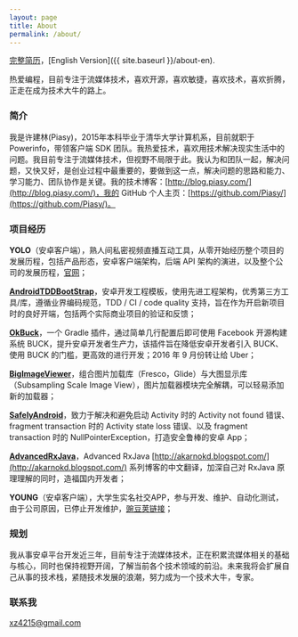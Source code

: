 ```yaml
---
layout: page
title: About
permalink: /about/
---
```


[完整简历](http://resume.piasy.com/)，[English Version]({{ site.baseurl }}/about-en).

热爱编程，目前专注于流媒体技术，喜欢开源，喜欢敏捷，喜欢技术，喜欢折腾，正走在成为技术大牛的路上。

### 简介

我是许建林(Piasy)，2015年本科毕业于清华大学计算机系，目前就职于 Powerinfo，带领客户端 SDK 团队。我热爱技术，喜欢用技术解决现实生活中的问题。我目前专注于流媒体技术，但视野不局限于此。我认为和团队一起，解决问题，又快又好，是创业过程中最重要的，要做到这一点，解决问题的思路和能力、学习能力、团队协作是关键。我的技术博客：[http://blog.piasy.com/](http://blog.piasy.com/)，我的 GitHub 个人主页：[https://github.com/Piasy/](https://github.com/Piasy/)。

### 项目经历

**YOLO**（安卓客户端），熟人间私密视频直播互动工具，从零开始经历整个项目的发展历程，包括产品形态，安卓客户端架构，后端 API 架构的演进，以及整个公司的发展历程，[官网](https://www.yoloyolo.tv/)；

**[AndroidTDDBootStrap](https://github.com/Piasy/AndroidTDDBootStrap)**，安卓开发工程模板，使用先进工程架构，优秀第三方工具/库，遵循业界编码规范，TDD / CI / code quality 支持，旨在作为开启新项目时的良好开端，包括两个实际商业项目的验证和反馈；

**[OkBuck](https://github.com/Piasy/OkBuck)**，一个 Gradle 插件，通过简单几行配置后即可使用 Facebook 开源构建系统 BUCK，提升安卓开发者生产力，该插件旨在降低安卓开发者引入 BUCK、使用 BUCK 的门槛，更高效的进行开发；2016 年 9 月份转让给 Uber；

**[BigImageViewer](https://github.com/Piasy/BigImageViewer)**，组合图片加载库（Fresco，Glide）与大图显示库（Subsampling Scale Image View），图片加载器模块完全解耦，可以轻易添加新的加载器；

**[SafelyAndroid](https://github.com/Piasy/SafelyAndroid)**，致力于解决和避免启动 Activity 时的 Activity not found 错误、fragment transaction 时的 Activity state loss 错误、以及 fragment transaction 时的 NullPointerException，打造安全鲁棒的安卓 App；

**[AdvancedRxJava](https://github.com/Piasy/AdvancedRxJava)**，Advanced RxJava [http://akarnokd.blogspot.com/](http://akarnokd.blogspot.com/) 系列博客的中文翻译，加深自己对 RxJava 原理理解的同时，造福国内开发者；

**YOUNG**（安卓客户端），大学生实名社交APP，参与开发、维护、自动化测试，由于公司原因，已停止开发维护，[豌豆荚链接](http://www.wandoujia.com/apps/com.xueba.client.app)；

### 规划

我从事安卓平台开发近三年，目前专注于流媒体技术，正在积累流媒体相关的基础与核心，同时也保持视野开阔，了解当前各个技术领域的前沿。未来我将会扩展自己从事的技术栈，紧随技术发展的浪潮，努力成为一个技术大牛，专家。

### 联系我

[xz4215@gmail.com](mailto:xz4215@gmail.com)
